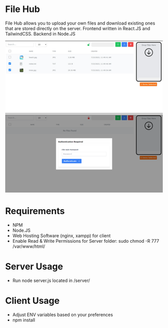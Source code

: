 # File Hub
File Hub allows you to upload your own files and download existing ones that are stored directly on the server. Frontend written in 
React.JS and TailwindCSS. Backend in Node.JS

![](demo/app.png)
![](demo/auth.png)<br/>

# Requirements
- NPM
- Node.JS
- Web Hosting Software (nginx, xampp) for client
- Enable Read & Write Permissions for Server folder: sudo chmod -R 777 /var/www/html/

# Server Usage
- Run node server.js located in /server/

# Client Usage
- Adjust ENV variables based on your preferences
- npm install